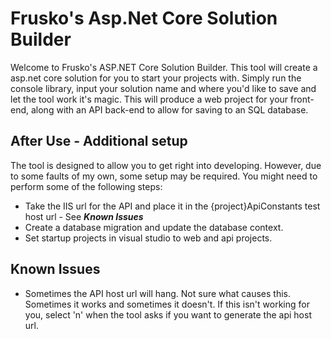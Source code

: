 # Frusko's Asp.Net Core Solution Builder

Welcome to Frusko's ASP.NET Core Solution Builder. This tool will create a asp.net core solution for you to start your projects with. Simply run the console library, 
input your solution name and where you'd like to save and let the tool work it's magic. This will produce a web project for your front-end, along with an API back-end 
to allow for saving to an SQL database.

## After Use - Additional setup
The tool is designed to allow you to get right into developing. However, due to some faults of my own, some setup may be required. You might need to perform some of the following steps:
- Take the IIS url for the API and place it in the {project}ApiConstants test host url - See ***Known Issues***
- Create a database migration and update the database context.
- Set startup projects in visual studio to web and api projects.

## Known Issues
- Sometimes the API host url will hang. Not sure what causes this. Sometimes it works and sometimes it doesn't. If this isn't working for you, select 'n' when the tool asks if you want to generate the api host url.
